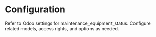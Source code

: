# Configuration

Refer to Odoo settings for maintenance_equipment_status. Configure related models, access rights, and options as needed.
